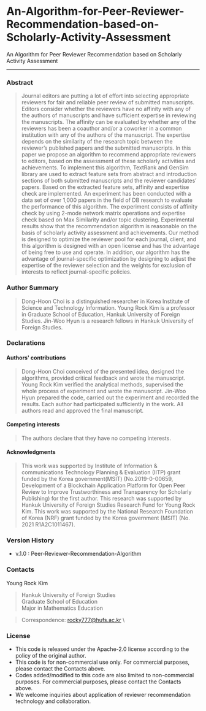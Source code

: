 # An-Algorithm-for-Peer-Reviewer-Recommendation-based-on-Scholarly-Activity-Assessment
An Algorithm for Peer Reviewer Recommendation based on Scholarly Activity Assessment

---

### Abstract
> Journal editors are putting a lot of effort into selecting appropriate reviewers for fair and reliable peer review of submitted manuscripts. Editors consider whether the reviewers have no affinity with any of the authors of manuscripts and have sufficient expertise in reviewing the manuscripts. The affinity can be evaluated by whether any of the reviewers has been a coauthor and/or a coworker in a common institution with any of the authors of the manuscript. The expertise depends on the similarity of the research topic between the reviewer’s published papers and the submitted manuscripts. In this paper we propose an algorithm to recommend appropriate reviewers to editors, based on the assessment of these scholarly activities and achievements. To implement this algorithm, TextRank and GenSim library are used to extract feature sets from abstract and introduction sections of both submitted manuscripts and the reviewer candidates’ papers. Based on the extracted feature sets, affinity and expertise check are implemented. An experiment has been conducted with a data set of over 1,000 papers in the field of DB research to evaluate the performance of this algorithm. The experiment consists of affinity check by using 2-mode network matrix operations and expertise check based on Max Similarity and/or topic clustering. Experimental results show that the recommendation algorithm is reasonable on the basis of scholarly activity assessment and achievements. Our method is designed to optimize the reviewer pool for each journal, client, and this algorithm is designed with an open license and has the advantage of being free to use and operate. In addition, our algorithm has the advantage of journal-specific optimization by designing to adjust the expertise of the reviewer selection and the weights for exclusion of interests to reflect journal-specific policies.

### Author Summary
> Dong-Hoon Choi is a distinguished researcher in Korea Institute of Science and Technology Information. Young Rock Kim is a professor in Graduate School of Education, Hankuk University of Foreign Studies. Jin-Woo Hyun is a research fellows in Hankuk University of Foreign Studies.

### Declarations
#### Authors' contributions
> Dong-Hoon Choi conceived of the presented idea, designed the algorithms, provided critical feedback and wrote the manuscript. Young Rock Kim verified the analytical methods, supervised the whole process of experiment and wrote the manuscript. Jin-Woo Hyun prepared the code, carried out the experiment and recorded the results. Each author had participated sufficiently in the work. All authors read and approved the final manuscript.

#### Competing interests
> The authors declare that they have no competing interests.

#### Acknowledgments
> This work was supported by Institute of Information \& communications Technology Planning \& Evaluation (IITP) grant funded by the Korea government(MSIT) (No.2019-0-00659, Development of a Blockchain Application Platform for Open Peer Review to Improve Trustworthiness and Transparency for Scholarly Publishing) for the first author. This research was supported by Hankuk University of Foreign Studies Research Fund for Young Rock Kim.
>This work was supported by the National Research Foundation of Korea (NRF) grant funded by the Korea government (MSIT) (No. 2021 R1A2C1011467).

### Version History

* v.1.0 : Peer-Reviewer-Recommendation-Algorithm

### Contacts

Young Rock Kim 

> Hankuk University of Foreign Studies \
Graduate School of Education \
Major in Mathematics Education

> Correspondence: rocky777@hufs.ac.kr \

### License

* This code is released under the Apache-2.0 license according to the policy of the original author.
* This code is for non-commercial use only. For commercial purposes, please contact the Contacts above.
* Codes added/modified to this code are also limited to non-commercial purposes. For commercial purposes, please contact the Contacts above.
* We welcome inquiries about application of reviewer recommendation technology and collaboration.
